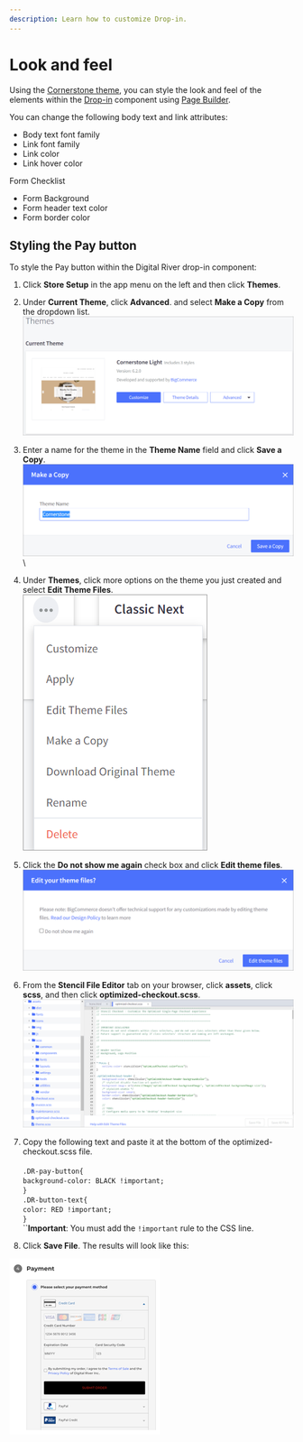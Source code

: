 ```yaml
---
description: Learn how to customize Drop-in.
---
```


# Look and feel

Using the [Cornerstone theme](https://support.bigcommerce.com/s/article/Cornerstone-Theme-Manual?language=en\_US), you can style the look and feel of the elements within the [Drop-in](https://docs.digitalriver.com/digital-river-api/payments/payment-integrations-1/drop-in) component using [Page Builder](https://support.bigcommerce.com/s/article/Page-Builder?language=en\_US).

&#x20;You can change the following body text and link attributes:

* Body text font family
* Link font family
* Link color
* Link hover color

Form Checklist&#x20;

* Form Background&#x20;
* Form header text color&#x20;
* Form border color

## &#x20;Styling the Pay button&#x20;

To style the Pay button within the Digital River drop-in component:

1. Click **Store Setup** in the app menu on the left and then click **Themes**.
2. Under **Current Theme**, click **Advanced**. and select **Make a Copy** from the dropdown list.\
   ![](.gitbook/assets/Themes.png)
3. Enter a name for the theme in the **Theme Name** field and click **Save a Copy**. \
   ![](.gitbook/assets/Make-a-Copy.png)\

4. Under **Themes**, click more options on the theme you just created and select **Edit Theme Files**.\
   ![](.gitbook/assets/More-options-Themes.png)
5. Click the **Do not show me again** check box and click **Edit theme files**. ![](.gitbook/assets/Edit-your-theme-files.png)
6. From the **Stencil File Editor** tab on your browser, click **assets**, click **scss**, and then click **optimized-checkout.scss**.\
   &#x20;![](.gitbook/assets/optimized-checkout-css.png)
7. Copy the following text and paste it at the bottom of the optimized-checkout.scss file.\
   \
   `.DR-pay-button{`\
   &#x20;   `background-color: BLACK !important;`\
   `}`\
   `.DR-button-text{`\
   &#x20;   `color: RED !important;`\
   `}`\
   ``**Important**: You must add the `!important` rule to the CSS line.
8. Click **Save File**. The results will look like this:

![](.gitbook/assets/Payment-final-example.png)
